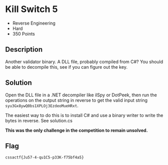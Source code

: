 # Kill Switch 5
- Reverse Engineering
- Hard
- 350 Points

## Description

Another validator binary. A DLL file, probably compiled from C#? You should be able to decompile this, see if you can figure out the key.

## Solution
Open the DLL file in a .NET decompiler like ilSpy or DotPeek, then run the operations on the output string in reverse to get the valid input string `syu3Gx8ywQ0bs1XPLOj3EzdeoMueHRxt`.

The easiest way to do this is to install C# and use a binary writer to write the bytes in reverse. See solution.cs

**This was the only challenge in the competition to remain unsolved.**

## Flag
`cssactf{Ju57-4-qu1C5-p33K-f75bf4a5}`